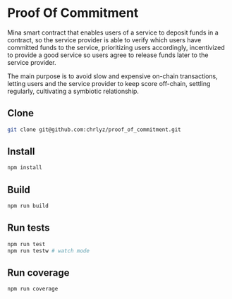 # Proof Of Commitment

Mina smart contract that enables users of a service to deposit
funds in a contract, so the service provider is able to verify
which users have committed funds to the service, prioritizing
users accordingly, incentivized to provide a good service
so users agree to release funds later to the service provider.

The main purpose is to avoid slow and expensive on-chain transactions,
letting users and the service provider to keep score off-chain, settling
regularly, cultivating a symbiotic relationship.

## Clone

```sh
git clone git@github.com:chrlyz/proof_of_commitment.git
```

## Install

```sh
npm install
```

## Build

```sh
npm run build
```

## Run tests

```sh
npm run test
npm run testw # watch mode
```

## Run coverage

```sh
npm run coverage
```
